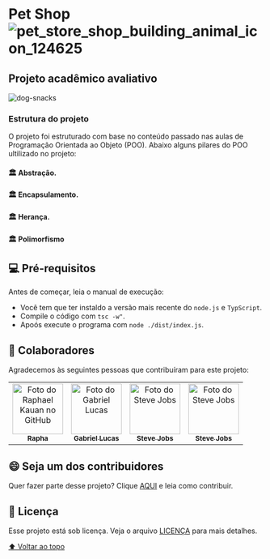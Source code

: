 # Pet Shop ![pet_store_shop_building_animal_icon_124625](https://user-images.githubusercontent.com/69332675/193919233-c65d5614-6429-4a9a-b0a8-74164e5e6716.png)

## Projeto acadêmico avaliativo
![dog-snacks](https://user-images.githubusercontent.com/69332675/193920027-1d90bfe6-d135-4650-a8a9-cef5bc98a773.gif)

### Estrutura do projeto 

O projeto foi estruturado com base no conteúdo passado nas aulas de Programação Orientada ao Objeto (POO). Abaixo alguns pilares do POO ultilizado no projeto:

#### 🏛️ Abstração. 
#### 🏛️ Encapsulamento.
#### 🏛️ Herança.
#### 🏛️ Polimorfismo



## 💻 Pré-requisitos

Antes de começar, leia o manual de execução:
<!---Estes são apenas requisitos de exemplo. Adicionar, duplicar ou remover conforme necessário--->
* Você tem que ter instaldo a versão mais recente do `node.js` e `TypScript`.
* Compile o código  com `tsc -w"`.
* Apoós execute o programa com `node ./dist/index.js`.

## 🤝 Colaboradores

Agradecemos às seguintes pessoas que contribuíram para este projeto:

<table>
  <tr>
    <td align="center">
      <a href="#">
        <img src="https://avatars.githubusercontent.com/u/111379005?v=4" width="100px;" alt="Foto do Raphael Kauan no GitHub"/><br>
        <sub>
          <b>Rapha</b>
        </sub>
      </a>
    </td>
    <td align="center">
      <a href="#">
        <img src="https://avatars.githubusercontent.com/u/69332675?s=400&u=787304bd10de7c3903e738b7dd550088e47629ce&v=4" width="100px;" alt="Foto do Gabriel Lucas"/><br>
        <sub>
          <b>Gabriel Lucas</b>
        </sub>
      </a>
    </td>
    <td align="center">
      <a href="#">
        <img src="https://miro.medium.com/max/360/0*1SkS3mSorArvY9kS.jpg" width="100px;" alt="Foto do Steve Jobs"/><br>
        <sub>
          <b>Steve Jobs</b>
        </sub>
      </a>
    </td>
    <td align="center">
      <a href="#">
        <img src="https://miro.medium.com/max/360/0*1SkS3mSorArvY9kS.jpg" width="100px;" alt="Foto do Steve Jobs"/><br>
        <sub>
          <b>Steve Jobs</b>
        </sub>
      </a>
    </td>
  </tr>
</table>


## 😄 Seja um dos contribuidores<br>

Quer fazer parte desse projeto? Clique [AQUI](CONTRIBUTING.md) e leia como contribuir.

## 📝 Licença

Esse projeto está sob licença. Veja o arquivo [LICENÇA](LICENSE.md) para mais detalhes.

[⬆ Voltar ao topo](#nome-do-projeto)<br>
